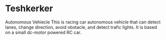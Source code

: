 # Teshkerker
Autonomous Vehiecle
This is racing car autonomous vehicle that can detect lanes, change direction, avoid obstacle, and detect trafic lights.
It is based on a small dc-motor powered RC car.
